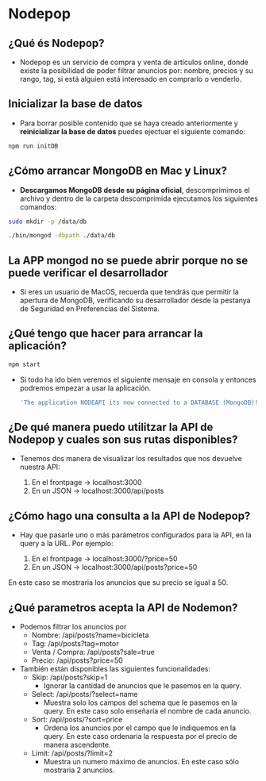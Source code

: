 # Nodepop

## ¿Qué és Nodepop?

- Nodepop es un servicio de compra y venta de artículos online, donde existe la posibilidad de poder filtrar anuncios por: nombre, precios y su rango, tag, si está alguien está interesado en comprarlo o venderlo.

## Inicializar la base de datos

- Para borrar posible contenido que se haya creado anteriormente y **reinicializar la base de datos** puedes ejectuar el siguiente comando:

```sh
npm run initDB
```

## ¿Cómo arrancar MongoDB en Mac y Linux?

- **Descargamos MongoDB desde su página oficial**, descomprimimos el archivo y dentro de la carpeta descomprimida ejecutamos los siguientes comandos:

```sh
sudo mkdir -p /data/db

./bin/mongod -dbpath ./data/db
```

## La APP mongod no se puede abrir porque no se puede verificar el desarrollador

- Si eres un usuario de MacOS, recuerda que tendrás que permitir la apertura de MongoDB, verificando su desarrollador desde la pestanya de Seguridad en Preferencias del Sistema.

## ¿Qué tengo que hacer para arrancar la aplicación?

```sh
npm start
```

- Si todo ha ido bien veremos el siguiente mensaje en consola y entonces podremos empezar a usar la aplicación.

  ```sh
  'The application NODEAPI its now connected to a DATABASE (MongoDB)!'
  ```

## ¿De qué manera puedo utilitzar la API de Nodepop y cuales son sus rutas disponibles?

- Tenemos dos manera de visualizar los resultados que nos devuelve nuestra API:

  1) En el frontpage -> localhost:3000
  2) En un JSON -> localhost:3000/api/posts

## ¿Cómo hago una consulta a la API de Nodepop?

- Hay que pasarle uno o más parámetros configurados para la API, en la query a la URL. Por ejemplo:

  1) En el frontpage -> localhost:3000/?price=50
  2) En un JSON -> localhost:3000/api/posts?price=50

En este caso se mostraria los anuncios que su precio se igual a 50.

## ¿Qué parametros acepta la API de Nodemon?
- Podemos filtrar los anuncios por
  - Nombre: /api/posts?name=bicicleta
  - Tag: /api/posts?tag=motor
  - Venta / Compra: /api/posts?sale=true
  - Precio: /api/posts?price=50
- También están disponibles las siguientes funcionalidades:
  - Skip: /api/posts?skip=1
    - Ignorar la cantidad de anuncios que le pasemos en la query.
  - Select: /api/posts/?select=name
    - Muestra solo los campos del schema que le pasemos en la query. En este caso solo enseñaría el nombre de cada anuncio.
  - Sort: /api/posts/?sort=price
    - Ordena los anuncios por el campo que le indiquemos en la query. En este caso ordenaria la respuesta por el precio de manera ascendente.
  - Limit: /api/posts/?limit=2
    - Muestra un numero máximo de anuncios. En este caso sólo mostraria 2 anuncios.

